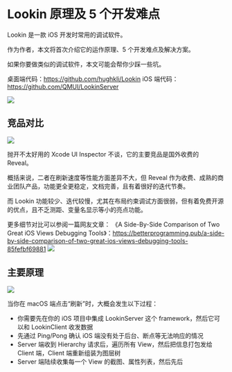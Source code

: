 # Lookin 原理及 5 个开发难点

Lookin 是一款 iOS 开发时常用的调试软件。

作为作者，本文将首次介绍它的运作原理、5 个开发难点及解决方案。

如果你要做类似的调试软件，本文可能会帮你少踩一些坑。

桌面端代码：https://github.com/hughkli/Lookin
iOS 端代码：https://github.com/QMUI/LookinServer

![](https://cdnfile.lookin.work/static_images/doc0412/doc_1.png)

## 竞品对比
![](https://cdnfile.lookin.work/static_images/doc0412/doc_2.png)

抛开不太好用的 Xcode UI Inspector 不谈，它的主要竞品是国外收费的 Reveal。

概括来说，二者在刷新速度等性能方面差异不大，但 Reveal 作为收费、成熟的商业团队产品，功能更全更稳定，文档完善，且有着很好的迭代节奏。

而 Lookin 功能较少、迭代较慢，尤其在布局约束调试方面很弱，但有着免费开源的优点，且不乏测距、变量名显示等小的亮点功能。

更多细节对比可以参阅一篇网友文章： 《A Side-By-Side Comparison of Two Great iOS Views Debugging Tools》：https://betterprogramming.pub/a-side-by-side-comparison-of-two-great-ios-views-debugging-tools-85fefbf69881
![](https://cdnfile.lookin.work/static_images/doc0412/doc_3.png)

## 主要原理
![](https://cdnfile.lookin.work/static_images/doc0412/doc_4.png)

当你在 macOS 端点击“刷新”时，大概会发生以下过程：

* 你需要先在你的 iOS 项目中集成 LookinServer 这个 framework，然后它可以和 LookinClient 收发数据
* 先通过 Ping/Pong 确认 iOS 端没有处于后台、断点等无法响应的情况
* Server 端收到 Hierarchy 请求后，遍历所有 View，然后把信息打包发给 Client 端，Client 端重新组装为图层树
* Server 端陆续收集每一个 View 的截图、属性列表，然后先后